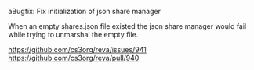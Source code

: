 aBugfix: Fix initialization of json share manager

When an empty shares.json file existed the json share manager would fail while
trying to unmarshal the empty file.

https://github.com/cs3org/reva/issues/941
https://github.com/cs3org/reva/pull/940
